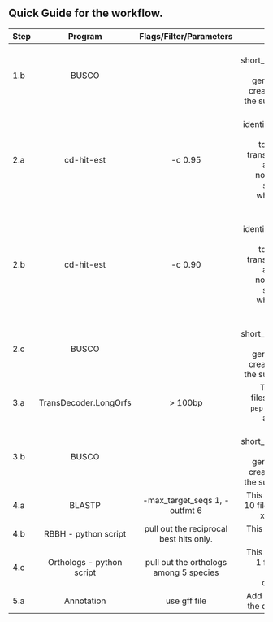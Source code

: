 ## Quick Guide for the workflow.

|Step |Program|Flags/Filter/Parameters| Notes|
|-----|:-----:|:------------:|--------:|
|1.b |BUSCO||This creates short_summary.txt. >>> Tip: Run generate_plot to create a graph of the summary. <<<|
|2.a|cd-hit-est|-c 0.95| This clusters identical transcript sequences together in the transcriptome file and creates a non-redundant sequence file which are 95% similar|
|2.b|cd-hit-est|-c 0.90| This clusters identical transcript sequences together in the transcriptome file and creates a non-redundant sequence file which are 90% similar|
|2.c|BUSCO||This creates short_summary.txt. >>> Tip: Run generate_plot to create a graph of the summary. <<<|
|3.a|TransDecoder.LongOrfs| > 100bp |This creates 4 files. A `cds` file, a `pep` file, a `gff` file and a `bed` file.|
|3.b|BUSCO||This creates short_summary.txt. >>> Tip: Run generate_plot to create a graph of the summary. <<<|
|4.a|BLASTP|-max_target_seqs 1, -outfmt 6|This would create 10 files. 5 species x 2 ways = 10|
|4.b|RBBH - python script|pull out the reciprocal best hits only.| This would create 5 files.|
|4.c|Orthologs - python script|pull out the orthologs among 5 species|This would create 1 file and let us call this the orthologs file.|
|5.a|Annotation|use gff file|Add annotation to the orthologs file.|

